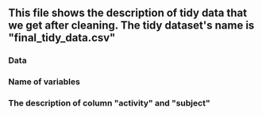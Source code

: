 ## This file shows the description of tidy data that we get after cleaning. The tidy dataset's name is "final_tidy_data.csv"

### Data

### Name of variables 


### The description of column "activity" and "subject"


